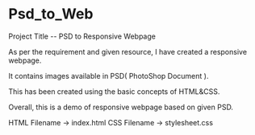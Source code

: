 # Psd_to_Web

Project Title -- PSD to Responsive Webpage

As per the requirement and given resource, I have created a responsive webpage.

It contains images available in PSD( PhotoShop Document ).

This has been created using the basic concepts of HTML&CSS.

Overall, this is a demo of responsive webpage based on given PSD.



HTML Filename -> index.html
CSS Filename -> stylesheet.css